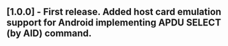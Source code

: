 ## [1.0.0] - First release. Added host card emulation support for Android implementing APDU SELECT (by AID) command.
